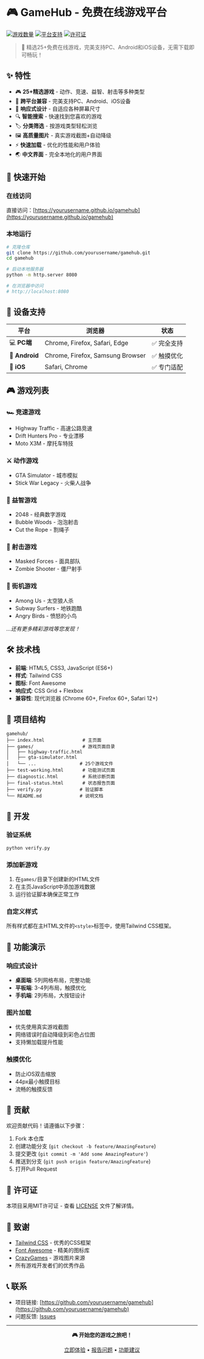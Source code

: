 # 🎮 GameHub - 免费在线游戏平台

[![游戏数量](https://img.shields.io/badge/Games-25+-blue.svg)](https://github.com/yourusername/gamehub)
[![平台支持](https://img.shields.io/badge/Platform-PC%20%7C%20Android%20%7C%20iOS-green.svg)](https://github.com/yourusername/gamehub)
[![许可证](https://img.shields.io/badge/License-MIT-yellow.svg)](LICENSE)

> 🌟 精选25+免费在线游戏，完美支持PC、Android和iOS设备，无需下载即可畅玩！

## ✨ 特性

- 🎮 **25+精选游戏** - 动作、竞速、益智、射击等多种类型
- 📱 **跨平台兼容** - 完美支持PC、Android、iOS设备
- 🎨 **响应式设计** - 自适应各种屏幕尺寸
- 🔍 **智能搜索** - 快速找到您喜欢的游戏
- 🏷️ **分类筛选** - 按游戏类型轻松浏览
- 🖼️ **高质量图片** - 真实游戏截图+自动降级
- ⚡ **快速加载** - 优化的性能和用户体验
- 🌏 **中文界面** - 完全本地化的用户界面

## 🚀 快速开始

### 在线访问
直接访问：[https://yourusername.github.io/gamehub](https://yourusername.github.io/gamehub)

### 本地运行
```bash
# 克隆仓库
git clone https://github.com/yourusername/gamehub.git
cd gamehub

# 启动本地服务器
python -m http.server 8080

# 在浏览器中访问
# http://localhost:8080
```

## 📱 设备支持

| 平台 | 浏览器 | 状态 |
|------|--------|------|
| 💻 **PC端** | Chrome, Firefox, Safari, Edge | ✅ 完全支持 |
| 🤖 **Android** | Chrome, Firefox, Samsung Browser | ✅ 触摸优化 |
| 🍎 **iOS** | Safari, Chrome | ✅ 专门适配 |

## 🎮 游戏列表

### 🏎️ 竞速游戏
- Highway Traffic - 高速公路竞速
- Drift Hunters Pro - 专业漂移
- Moto X3M - 摩托车特技

### ⚔️ 动作游戏  
- GTA Simulator - 城市模拟
- Stick War Legacy - 火柴人战争

### 🧩 益智游戏
- 2048 - 经典数字游戏
- Bubble Woods - 泡泡射击
- Cut the Rope - 割绳子

### 🎯 射击游戏
- Masked Forces - 面具部队
- Zombie Shooter - 僵尸射手

### 🎪 街机游戏
- Among Us - 太空狼人杀
- Subway Surfers - 地铁跑酷
- Angry Birds - 愤怒的小鸟

*...还有更多精彩游戏等您发现！*

## 🛠️ 技术栈

- **前端**: HTML5, CSS3, JavaScript (ES6+)
- **样式**: Tailwind CSS
- **图标**: Font Awesome
- **响应式**: CSS Grid + Flexbox
- **兼容性**: 现代浏览器 (Chrome 60+, Firefox 60+, Safari 12+)

## 📂 项目结构

```
gamehub/
├── index.html              # 主页面
├── games/                  # 游戏页面目录
│   ├── highway-traffic.html
│   ├── gta-simulator.html
│   └── ...                # 25个游戏文件
├── test-working.html       # 功能测试页面
├── diagnostic.html         # 系统诊断页面
├── final-status.html       # 状态报告页面
├── verify.py              # 验证脚本
└── README.md              # 说明文档
```

## 🔧 开发

### 验证系统
```bash
python verify.py
```

### 添加新游戏
1. 在`games/`目录下创建新的HTML文件
2. 在主页JavaScript中添加游戏数据
3. 运行验证脚本确保正常工作

### 自定义样式
所有样式都在主HTML文件的`<style>`标签中，使用Tailwind CSS框架。

## 🌟 功能演示

### 响应式设计
- **桌面端**: 5列网格布局，完整功能
- **平板端**: 3-4列布局，触摸优化
- **手机端**: 2列布局，大按钮设计

### 图片加载
- 优先使用真实游戏截图
- 网络错误时自动降级到彩色占位图
- 支持懒加载提升性能

### 触摸优化
- 防止iOS双击缩放
- 44px最小触摸目标
- 流畅的触摸反馈

## 🤝 贡献

欢迎贡献代码！请遵循以下步骤：

1. Fork 本仓库
2. 创建功能分支 (`git checkout -b feature/AmazingFeature`)
3. 提交更改 (`git commit -m 'Add some AmazingFeature'`)
4. 推送到分支 (`git push origin feature/AmazingFeature`)
5. 打开Pull Request

## 📄 许可证

本项目采用MIT许可证 - 查看 [LICENSE](LICENSE) 文件了解详情。

## 🙏 致谢

- [Tailwind CSS](https://tailwindcss.com/) - 优秀的CSS框架
- [Font Awesome](https://fontawesome.com/) - 精美的图标库
- [CrazyGames](https://www.crazygames.com/) - 游戏图片来源
- 所有游戏开发者们的优秀作品

## 📞 联系

- 项目链接: [https://github.com/yourusername/gamehub](https://github.com/yourusername/gamehub)
- 问题反馈: [Issues](https://github.com/yourusername/gamehub/issues)

---

<div align="center">

**🎮 开始您的游戏之旅吧！**

[立即体验](https://yourusername.github.io/gamehub) • [报告问题](https://github.com/yourusername/gamehub/issues) • [功能建议](https://github.com/yourusername/gamehub/issues/new)

</div>


